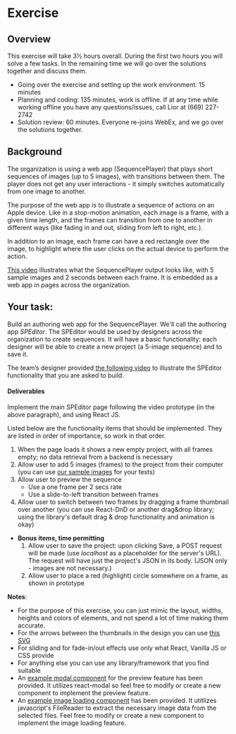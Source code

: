 # Exercise
## Overview
This exercise will take 3½ hours overall. During the first two hours you will solve a few tasks. In the remaining time we will go over the solutions together and discuss them.

* Going over the exercise and setting up the work environment: 15 minutes
* Planning and coding: 135 minutes, work is offline. If at any time while working offline you have any questions/issues, call Lior at (669) 227-2742
* Solution review: 60 minutes. Everyone re-joins WebEx, and we go over the solutions together.

## Background
 The organization is using a web app (SequencePlayer) that plays short sequences of images (up to 5 images), with transitions between them. The player does not get any user interactions - it simply switches automatically from one image to another.

   The purpose of the web app is to illustrate a sequence of actions on an Apple device. Like in a stop-motion animation, each image is a frame, with a given time length, and the frames can transition from one to another in different ways (like fading in and out, sliding from left to right, etc.).

In addition to an image, each frame can have a red rectangle over the image, to highlight where the user clicks on the actual device to perform the action.
      
   [This video](interview_docs/prototype_examples/sequence_player_prototype.mp4) illustrates what the SequencePlayer output looks like, with 5 sample images and 2 seconds between each frame. It is embedded as a web app in pages across the organization.
      
## Your task:
 Build an authoring web app for the SequencePlayer. We'll call the authoring app *SPEditor*. The SPEditor would be used by designers across the organization to create sequences. It will have a basic functionality: each designer will be able to create a new project (a 5-image sequence) and to save it.

The team’s designer provided [the following video](interview_docs/prototype_examples/speditor_prototype.mp4) to illustrate the SPEditor functionality that you are asked to build.
  
#### Deliverables
Implement the main SPEditor page following the video prototype (in the above paragraph), and using React JS.
 
  Listed below are the functionality items that should be implemented. They are listed in order of importance, so work in that order.
   1. When the page loads it shows a new empty project, with all frames empty; no data retrieval from a backend is necessary
   2. Allow user to add 5 images (frames) to the project from their computer
        (you can use [our sample images](interview_docs/graphic_assets) for your tests)
   3. Allow user to preview the sequence
      * Use a one frame per 2 secs rate
      * Use a slide-to-left transition between frames  
   4. Allow user to switch between two frames by dragging a frame thumbnail over another (you can use React-DnD or another drag&drop library; using the library's default drag & drop functionality and animation is okay)
   * __Bonus items, time permitting__   
     1. Allow user to save the project: upon clicking Save, a POST request will be made (use *localhost* as a placeholder for the server's URL). The request will have just the project's JSON in its body. (JSON only - images are not necessary.)
     2. Allow user to place a red (highlight) circle somewhere on a frame, as shown in prototype

__Notes__: 
      
   * For the purpose of this exercise, you can just mimic the layout, widths, heights and colors of elements, and not spend a lot of time making them accurate.
   * For the arrows between the thumbnails in the design you can use [this SVG](src/assets/svg/arrow.svg)
   * For sliding and for fade-in/out effects use only what React, Vanilla JS or CSS provide
   * For anything else you can use any library/framework that you find suitable
   * An [example modal component](src/components/ExampleModal/ExampleModal.js) for the preview feature has been provided. It utilizes react-modal so feel free to modify or create a new component to implement the preview feature.
   * An [example image loading component](src/components/ExampleImageLoader/ExampleImageLoader.js) has been provided. It utitlizes javascript's FileReader to extract the necessary image data from the selected files. Feel free to modify or create a new component to implement the image loading feature.
